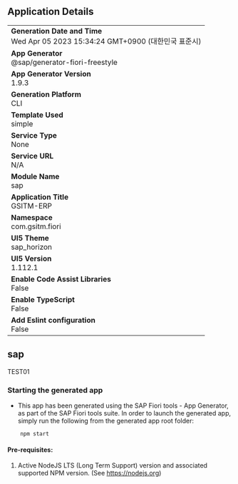 ## Application Details
|               |
| ------------- |
|**Generation Date and Time**<br>Wed Apr 05 2023 15:34:24 GMT+0900 (대한민국 표준시)|
|**App Generator**<br>@sap/generator-fiori-freestyle|
|**App Generator Version**<br>1.9.3|
|**Generation Platform**<br>CLI|
|**Template Used**<br>simple|
|**Service Type**<br>None|
|**Service URL**<br>N/A
|**Module Name**<br>sap|
|**Application Title**<br>GSITM-ERP|
|**Namespace**<br>com.gsitm.fiori|
|**UI5 Theme**<br>sap_horizon|
|**UI5 Version**<br>1.112.1|
|**Enable Code Assist Libraries**<br>False|
|**Enable TypeScript**<br>False|
|**Add Eslint configuration**<br>False|

## sap

TEST01

### Starting the generated app

-   This app has been generated using the SAP Fiori tools - App Generator, as part of the SAP Fiori tools suite.  In order to launch the generated app, simply run the following from the generated app root folder:

```
    npm start
```

#### Pre-requisites:

1. Active NodeJS LTS (Long Term Support) version and associated supported NPM version.  (See https://nodejs.org)


